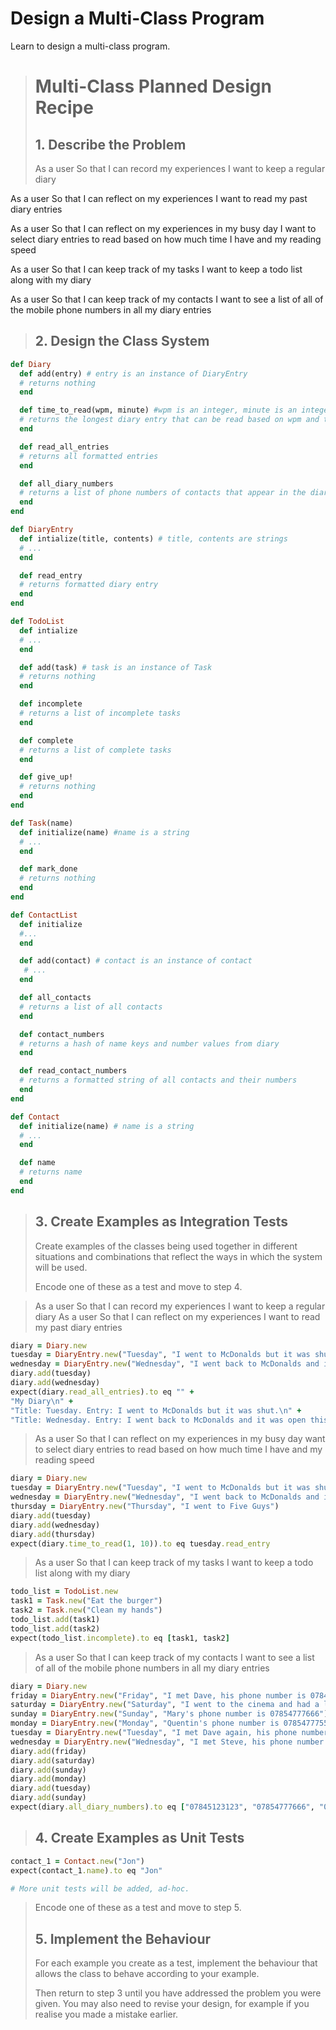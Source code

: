 # Design a Multi-Class Program

Learn to design a multi-class program.

> # Multi-Class Planned Design Recipe
>
> ## 1. Describe the Problem
>
> As a user
> So that I can record my experiences
> I want to keep a regular diary

As a user
So that I can reflect on my experiences
I want to read my past diary entries

As a user
So that I can reflect on my experiences in my busy day
I want to select diary entries to read based on how much time I have and my reading speed

As a user
So that I can keep track of my tasks
I want to keep a todo list along with my diary

As a user
So that I can keep track of my contacts
I want to see a list of all of the mobile phone numbers in all my diary entries

> ## 2. Design the Class System

```ruby
def Diary
  def add(entry) # entry is an instance of DiaryEntry
  # returns nothing
  end

  def time_to_read(wpm, minute) #wpm is an integer, minute is an integer
  # returns the longest diary entry that can be read based on wpm and time
  end

  def read_all_entries
  # returns all formatted entries
  end

  def all_diary_numbers
  # returns a list of phone numbers of contacts that appear in the diary
  end
end

def DiaryEntry
  def intialize(title, contents) # title, contents are strings
  # ...
  end

  def read_entry
  # returns formatted diary entry
  end
end

def TodoList
  def intialize
  # ...
  end

  def add(task) # task is an instance of Task
  # returns nothing
  end

  def incomplete
  # returns a list of incomplete tasks
  end

  def complete
  # returns a list of complete tasks
  end

  def give_up!
  # returns nothing
  end
end

def Task(name)
  def initialize(name) #name is a string
  # ...
  end

  def mark_done
  # returns nothing
  end
end

def ContactList
  def initialize
  #...
  end

  def add(contact) # contact is an instance of contact
   # ...
  end

  def all_contacts
  # returns a list of all contacts
  end

  def contact_numbers
  # returns a hash of name keys and number values from diary
  end

  def read_contact_numbers
  # returns a formatted string of all contacts and their numbers
  end
end

def Contact
  def initialize(name) # name is a string
  # ...
  end

  def name
  # returns name
  end
end
```

> ## 3. Create Examples as Integration Tests
>
> Create examples of the classes being used together in different situations
> and combinations that reflect the ways in which the system will be used.
>
> Encode one of these as a test and move to step 4.

> As a user
> So that I can record my experiences
> I want to keep a regular diary
> As a user
> So that I can reflect on my experiences
> I want to read my past diary entries

```ruby
diary = Diary.new
tuesday = DiaryEntry.new("Tuesday", "I went to McDonalds but it was shut")
wednesday = DiaryEntry.new("Wednesday", "I went back to McDonalds and it was open this time")
diary.add(tuesday)
diary.add(wednesday)
expect(diary.read_all_entries).to eq "" +
"My Diary\n" +
"Title: Tuesday. Entry: I went to McDonalds but it was shut.\n" +
"Title: Wednesday. Entry: I went back to McDonalds and it was open this time.\n"
```

> As a user
> So that I can reflect on my experiences in my busy day
> want to select diary entries to read based on how much time I have and my reading speed

```ruby
diary = Diary.new
tuesday = DiaryEntry.new("Tuesday", "I went to McDonalds but it was shut")
wednesday = DiaryEntry.new("Wednesday", "I went back to McDonalds and it was open this time")
thursday = DiaryEntry.new("Thursday", "I went to Five Guys")
diary.add(tuesday)
diary.add(wednesday)
diary.add(thursday)
expect(diary.time_to_read(1, 10)).to eq tuesday.read_entry
```

> As a user
> So that I can keep track of my tasks
> I want to keep a todo list along with my diary

```ruby
todo_list = TodoList.new
task1 = Task.new("Eat the burger")
task2 = Task.new("Clean my hands")
todo_list.add(task1)
todo_list.add(task2)
expect(todo_list.incomplete).to eq [task1, task2]
```

> As a user
> So that I can keep track of my contacts
> I want to see a list of all of the mobile phone numbers in all my diary entries

```ruby
diary = Diary.new
friday = DiaryEntry.new("Friday", "I met Dave, his phone number is 07845123123.")
saturday = DiaryEntry.new("Saturday", "I went to the cinema and had a lovely time.")
sunday = DiaryEntry.new("Sunday", "Mary's phone number is 07854777666")
monday = DiaryEntry.new("Monday", "Quentin's phone number is 07854777555.") # Name not in contact list.
tuesday = DiaryEntry.new("Tuesday", "I met Dave again, his phone number is 07845123123") # Duplicate entry case.
wednesday = DiaryEntry.new("Wednesday", "I met Steve, his phone number is 0784512 ") # Invalid number
diary.add(friday)
diary.add(saturday)
diary.add(sunday)
diary.add(monday)
diary.add(tuesday)
diary.add(sunday)
expect(diary.all_diary_numbers).to eq ["07845123123", "07854777666", "07854777555"]
```

> ## 4. Create Examples as Unit Tests
``` ruby
contact_1 = Contact.new("Jon")
expect(contact_1.name).to eq "Jon"

# More unit tests will be added, ad-hoc.
```
>
> Encode one of these as a test and move to step 5.
>
> ## 5. Implement the Behaviour
>
> For each example you create as a test, implement the behaviour that allows the
> class to behave according to your example.
>
> Then return to step 3 until you have addressed the problem you were given. You
> may also need to revise your design, for example if you realise you made a
> mistake earlier.